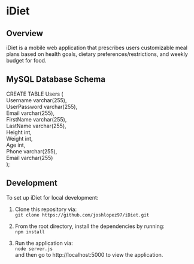 # iDiet
## Overview
iDiet is a mobile web application that prescribes users customizable meal plans based on health goals, dietary preferences/restrictions, and weekly budget for food.

## MySQL Database Schema
CREATE TABLE Users (  
    Username varchar(255),  
    UserPassword varchar(255),  
    Email varchar(255),  
    FirstName varchar(255),  
    LastName varchar(255),  
    Height int,  
    Weight int,  
    Age int,  
    Phone varchar(255),  
    Email varchar(255)  
);

## Development
To set up iDiet for local development:
1. Clone this repository via:  
`git clone https://github.com/joshlopez97/iDiet.git`

2. From the root directory, install the dependencies by running:  
`npm install`

3. Run the application via:  
`node server.js`  
and then go to http://localhost:5000 to view the application.
